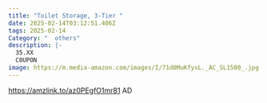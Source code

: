 ```yaml
---
title: "Toilet Storage, 3-Tier "
date: 2025-02-14T03:12:51.406Z
tags: 2025-02-14
Category: "  others"
description: |-
  35.XX
  C0UPON
image: https://m.media-amazon.com/images/I/71d0MuKfyxL._AC_SL1500_.jpg
---
```

https://amzlink.to/az0PEgfO1mr81  AD